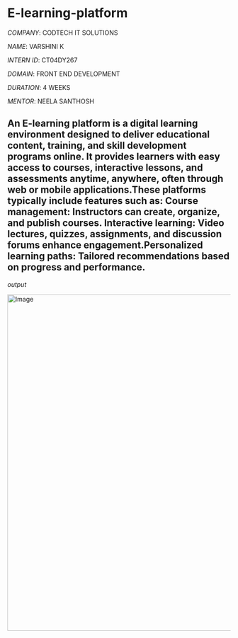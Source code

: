 # E-learning-platform

*COMPANY*: CODTECH IT SOLUTIONS

*NAME*: VARSHINI K

*INTERN ID*: CT04DY267

*DOMAIN*: FRONT END DEVELOPMENT

*DURATION*: 4 WEEKS

*MENTOR*: NEELA SANTHOSH

## An E-learning platform is a digital learning environment designed to deliver educational content, training, and skill development programs online. It provides learners with easy access to courses, interactive lessons, and assessments anytime, anywhere, often through web or mobile applications.These platforms typically include features such as: Course management: Instructors can create, organize, and publish courses. Interactive learning: Video lectures, quizzes, assignments, and discussion forums enhance engagement.Personalized learning paths: Tailored recommendations based on progress and performance.

*output*

<img width="1280" height="760" alt="Image" src="https://github.com/user-attachments/assets/b29bd3cd-5280-40ed-8a97-01881c195a31" />
